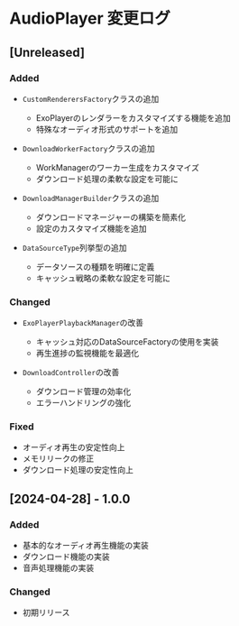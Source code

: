 # AudioPlayer 変更ログ

## [Unreleased]

### Added
- `CustomRenderersFactory`クラスの追加
  - ExoPlayerのレンダラーをカスタマイズする機能を追加
  - 特殊なオーディオ形式のサポートを追加

- `DownloadWorkerFactory`クラスの追加
  - WorkManagerのワーカー生成をカスタマイズ
  - ダウンロード処理の柔軟な設定を可能に

- `DownloadManagerBuilder`クラスの追加
  - ダウンロードマネージャーの構築を簡素化
  - 設定のカスタマイズ機能を追加

- `DataSourceType`列挙型の追加
  - データソースの種類を明確に定義
  - キャッシュ戦略の柔軟な設定を可能に

### Changed
- `ExoPlayerPlaybackManager`の改善
  - キャッシュ対応のDataSourceFactoryの使用を実装
  - 再生進捗の監視機能を最適化

- `DownloadController`の改善
  - ダウンロード管理の効率化
  - エラーハンドリングの強化

### Fixed
- オーディオ再生の安定性向上
- メモリリークの修正
- ダウンロード処理の安定性向上

## [2024-04-28] - 1.0.0

### Added
- 基本的なオーディオ再生機能の実装
- ダウンロード機能の実装
- 音声処理機能の実装

### Changed
- 初期リリース
